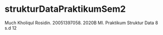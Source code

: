 # strukturDataPraktikumSem2
Much Kholiqul Rosidin. 20051397058. 2020B MI. Praktikum Struktur Data 8 s.d 12
